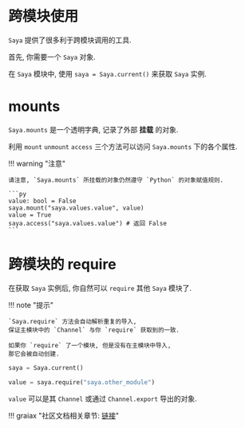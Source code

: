 # 跨模块使用

`Saya` 提供了很多利于跨模块调用的工具.

首先, 你需要一个 `Saya` 对象.

在 `Saya` 模块中, 使用 `saya = Saya.current()` 来获取 `Saya` 实例.

# mounts

`Saya.mounts` 是一个透明字典, 记录了外部 **挂载** 的对象.

利用 `mount` `unmount` `access` 三个方法可以访问 `Saya.mounts` 下的各个属性.

!!! warning "注意"

    请注意, `Saya.mounts` 所挂载的对象仍然遵守 `Python` 的对象赋值规则.

    ```py
    value: bool = False
    saya.mount("saya.values.value", value)
    value = True
    saya.access("saya.values.value") # 返回 False
    ```

# 跨模块的 require

在获取 `Saya` 实例后, 你自然可以 `require` 其他 `Saya` 模块了.

!!! note "提示"

    `Saya.require` 方法会自动解析重复的导入,
    保证主模块中的 `Channel` 与你 `require` 获取到的一致.

    如果你 `require` 了一个模块, 但是没有在主模块中导入,
    那它会被自动创建.

```py
saya = Saya.current()

value = saya.require("saya.other_module")
```

`value` 可以是其 `Channel` 或通过 `Channel.export` 导出的对象.

!!! graiax "社区文档相关章节: [链接](https://graiax.cn/make_ero_bot/)"
